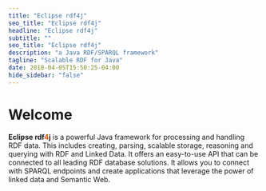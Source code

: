 ```yaml
---
title: "Eclipse rdf4j"
seo_title: "Eclipse rdf4j"
headline: "Eclipse rdf4j"
subtitle: ""
seo_title: "Eclipse rdf4j"
description: "a Java RDF/SPARQL framework"
tagline: "Scalable RDF for Java"
date: 2018-04-05T15:50:25-04:00
hide_sidebar: "false"
---
```


# Welcome

<strong>Eclipse rdf<span style="color: #DA5800;">4</span>j</strong> is a powerful Java framework for processing and handling RDF data. This includes creating, parsing, scalable storage, reasoning and querying with RDF and Linked Data. It offers an easy-to-use API that can be connected to all leading RDF database solutions. It allows you to connect with SPARQL endpoints and create applications that leverage the power of linked data and Semantic Web.

